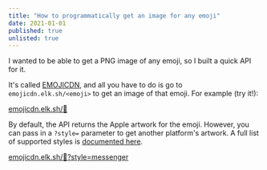 ```yaml
---
title: "How to programmatically get an image for any emoji"
date: 2021-01-01
published: true
unlisted: true
---
```


I wanted to be able to get a PNG image of any emoji, so I built a quick API for it.

It's called [EMOJICDN](https://emojicdn.elk.sh), and all you have to do is go to `emojicdn.elk.sh/<emoji>` to get an image of that emoji. For example (try it!):

[emojicdn.elk.sh/🐢](https://emojicdn.elk.sh/🐢)

By default, the API returns the Apple artwork for the emoji. However, you can pass in a `?style=` parameter to get another platform's artwork. A full list of supported styles is [documented here](https://github.com/benborgers/emojicdn#emoji-style).

[emojicdn.elk.sh/🐢?style=messenger](https://emojicdn.elk.sh/🐢?style=messenger)
